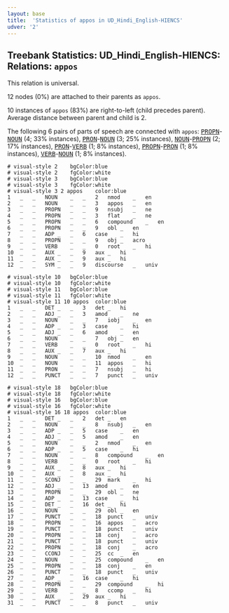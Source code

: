 ```yaml
---
layout: base
title:  'Statistics of appos in UD_Hindi_English-HIENCS'
udver: '2'
---
```


## Treebank Statistics: UD_Hindi_English-HIENCS: Relations: `appos`

This relation is universal.

12 nodes (0%) are attached to their parents as `appos`.

10 instances of `appos` (83%) are right-to-left (child precedes parent).
Average distance between parent and child is 2.

The following 6 pairs of parts of speech are connected with `appos`: <tt><a href="qhe_hiencs-pos-PROPN.html">PROPN</a></tt>-<tt><a href="qhe_hiencs-pos-NOUN.html">NOUN</a></tt> (4; 33% instances), <tt><a href="qhe_hiencs-pos-PRON.html">PRON</a></tt>-<tt><a href="qhe_hiencs-pos-NOUN.html">NOUN</a></tt> (3; 25% instances), <tt><a href="qhe_hiencs-pos-NOUN.html">NOUN</a></tt>-<tt><a href="qhe_hiencs-pos-PROPN.html">PROPN</a></tt> (2; 17% instances), <tt><a href="qhe_hiencs-pos-PRON.html">PRON</a></tt>-<tt><a href="qhe_hiencs-pos-VERB.html">VERB</a></tt> (1; 8% instances), <tt><a href="qhe_hiencs-pos-PROPN.html">PROPN</a></tt>-<tt><a href="qhe_hiencs-pos-PRON.html">PRON</a></tt> (1; 8% instances), <tt><a href="qhe_hiencs-pos-VERB.html">VERB</a></tt>-<tt><a href="qhe_hiencs-pos-NOUN.html">NOUN</a></tt> (1; 8% instances).


~~~ conllu
# visual-style 2	bgColor:blue
# visual-style 2	fgColor:white
# visual-style 3	bgColor:blue
# visual-style 3	fgColor:white
# visual-style 3 2 appos	color:blue
1	_	_	NOUN	_	_	2	nmod	_	en
2	_	_	NOUN	_	_	3	appos	_	en
3	_	_	PROPN	_	_	9	nsubj	_	ne
4	_	_	PROPN	_	_	3	flat	_	ne
5	_	_	PROPN	_	_	6	compound	_	en
6	_	_	PROPN	_	_	9	obl	_	en
7	_	_	ADP	_	_	6	case	_	hi
8	_	_	PROPN	_	_	9	obj	_	acro
9	_	_	VERB	_	_	0	root	_	hi
10	_	_	AUX	_	_	9	aux	_	hi
11	_	_	AUX	_	_	9	aux	_	hi
12	_	_	SYM	_	_	9	discourse	_	univ

~~~


~~~ conllu
# visual-style 10	bgColor:blue
# visual-style 10	fgColor:white
# visual-style 11	bgColor:blue
# visual-style 11	fgColor:white
# visual-style 11 10 appos	color:blue
1	_	_	DET	_	_	3	det	_	hi
2	_	_	ADJ	_	_	3	amod	_	ne
3	_	_	NOUN	_	_	7	iobj	_	en
4	_	_	ADP	_	_	3	case	_	hi
5	_	_	ADJ	_	_	6	amod	_	en
6	_	_	NOUN	_	_	7	obj	_	en
7	_	_	VERB	_	_	0	root	_	hi
8	_	_	AUX	_	_	7	aux	_	hi
9	_	_	NOUN	_	_	10	nmod	_	en
10	_	_	NOUN	_	_	11	appos	_	hi
11	_	_	PRON	_	_	7	nsubj	_	hi
12	_	_	PUNCT	_	_	7	punct	_	univ

~~~


~~~ conllu
# visual-style 18	bgColor:blue
# visual-style 18	fgColor:white
# visual-style 16	bgColor:blue
# visual-style 16	fgColor:white
# visual-style 16 18 appos	color:blue
1	_	_	DET	_	_	2	det	_	en
2	_	_	NOUN	_	_	8	nsubj	_	en
3	_	_	ADP	_	_	5	case	_	en
4	_	_	ADJ	_	_	5	amod	_	en
5	_	_	NOUN	_	_	2	nmod	_	en
6	_	_	ADP	_	_	5	case	_	hi
7	_	_	NOUN	_	_	8	compound	_	en
8	_	_	VERB	_	_	0	root	_	hi
9	_	_	AUX	_	_	8	aux	_	hi
10	_	_	AUX	_	_	8	aux	_	hi
11	_	_	SCONJ	_	_	29	mark	_	hi
12	_	_	ADJ	_	_	13	amod	_	en
13	_	_	PROPN	_	_	29	obl	_	ne
14	_	_	ADP	_	_	13	case	_	hi
15	_	_	DET	_	_	16	det	_	hi
16	_	_	NOUN	_	_	29	obl	_	en
17	_	_	PUNCT	_	_	18	punct	_	univ
18	_	_	PROPN	_	_	16	appos	_	acro
19	_	_	PUNCT	_	_	18	punct	_	univ
20	_	_	PROPN	_	_	18	conj	_	acro
21	_	_	PUNCT	_	_	18	punct	_	univ
22	_	_	PROPN	_	_	18	conj	_	acro
23	_	_	CCONJ	_	_	25	cc	_	en
24	_	_	NOUN	_	_	25	compound	_	en
25	_	_	PROPN	_	_	18	conj	_	en
26	_	_	PUNCT	_	_	18	punct	_	univ
27	_	_	ADP	_	_	16	case	_	hi
28	_	_	PROPN	_	_	29	compound	_	hi
29	_	_	VERB	_	_	8	ccomp	_	hi
30	_	_	AUX	_	_	29	aux	_	hi
31	_	_	PUNCT	_	_	8	punct	_	univ

~~~


